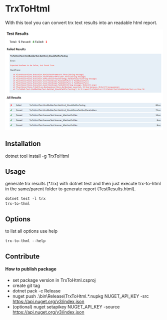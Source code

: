 # TrxToHtml

With this tool you can convert trx text results into an readable html report.

![Screenshot](TestResults.png)

## Installation
dotnet tool install -g TrxToHtml

## Usage
generate trx results (*.trx) with dotnet test and then just execute trx-to-html in the same/parent folder to generate report (TestResults.html).

```shell
dotnet test -l trx
trx-to-thml
```

## Options
to list all options use help

```shell
trx-to-thml --help
```

## Contribute

#### How to publish package
- set package version in TrxToHtml.csproj
- create git tag
- dotnet pack -c Release
- nuget push .\bin\Release\TrxToHtml.*.nupkg NUGET_API_KEY -src https://api.nuget.org/v3/index.json
- (optional) nuget setapikey NUGET_API_KEY -source https://api.nuget.org/v3/index.json
